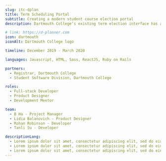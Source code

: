 ```yaml
---
slug: itc-dplan
title: Term Scheduling Portal
subtitle: Creating a modern student course election portal
description: Dartmouth College’s existing term election interface has a success rate of 25%, and does not support international students. How might Dartmouth make sure their interface works for everyone?'

# link: https://d-planner.com
icon: dartmouth
iconAlt: Dartmouth College logo

timeline: December 2019 - March 2020

languages: Javascript, HTML, Sass, ReactJS, Ruby on Rails

partners:
  - Registrar, Dartmouth College
  - Student Software Division, Dartmouth College

roles:
  - Full-stack Developer
  - Product Designer
  - Development Mentor

team:
  - B Ha - Project Manager
  - Lidia Balanovich - Product Designer
  - Rohan Robinson - Developer
  - Tanli Su - Developer

descriptionLong:
  - Lorem ipsum dolor sit amet, consectetur adipiscing elit, sed do eiusmod tempor incididunt ut labore et dolore magna aliqua. Ut enim ad minim veniam, quis nostrud exercitation ullamco laboris nisi ut aliquip ex ea commodo consequat. Duis aute irure dolor in reprehenderit in voluptate velit esse cillum dolore eu fugiat nulla pariatur. Excepteur sint occaecat cupidatat non proident, sunt in culpa qui officia deserunt mollit anim id est laborum.
  - Lorem ipsum dolor sit amet, consectetur adipiscing elit, sed do eiusmod tempor incididunt ut labore et dolore magna aliqua. Ut enim ad minim veniam, quis nostrud exercitation ullamco laboris nisi ut aliquip ex ea commodo consequat. Duis aute irure dolor in reprehenderit in voluptate velit esse cillum dolore eu fugiat nulla pariatur. Excepteur sint occaecat cupidatat non proident, sunt in culpa qui officia deserunt mollit anim id est laborum.
  - Lorem ipsum dolor sit amet, consectetur adipiscing elit, sed do eiusmod tempor incididunt ut labore et dolore magna aliqua. Ut enim ad minim veniam, quis nostrud exercitation ullamco laboris nisi ut aliquip ex ea commodo consequat. Duis aute irure dolor in reprehenderit in voluptate velit esse cillum dolore eu fugiat nulla pariatur. Excepteur sint occaecat cupidatat non proident, sunt in culpa qui officia deserunt mollit anim id est laborum.
---
```

